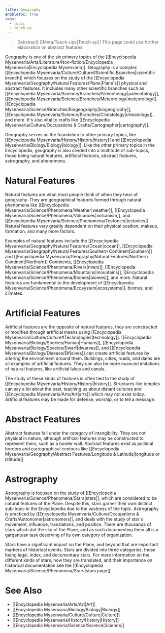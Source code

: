 ```yaml
---
title: Geography
enableToc: true
tags:
  - topic
  - touch-up
---
```


>[!abstract] [[Meta/Touch-ups|Touch-up]]
>This page could use further elaboration on abstract features.

Geography is one of the six primary topics of the [[Encyclopedia Mysenvaria/Arts/Literature/Non-fiction/Encyclopedia Mysenvaria|Encyclopedia Mysenvaria]]. Geography is a complex [[Encyclopedia Mysenvaria/Culture/Culture#Scientific Branches|scientific branch]] which focuses on the study of the [[Encyclopedia Mysenvaria/Geography/Natural Features/Plane|Plane's]] physical and abstract features. It includes many other scientific branches such as [[Encyclopedia Mysenvaria/Science/Branches/Paleontology|paleontology]], [[Encyclopedia Mysenvaria/Science/Branches/Meteorology|meteorology]], [[Encyclopedia Mysenvaria/Science/Branches/Biogeography|biogeography]], [[Encyclopedia Mysenvaria/Science/Branches/Climatology|climatology]], and more. It's also vital to crafts like [[Encyclopedia Mysenvaria/Culture/Occupations & Crafts/Cartographer|cartography]].

Geography serves as the foundation to other primary topics, like [[Encyclopedia Mysenvaria/History/History|history]] and [[Encyclopedia Mysenvaria/Biology/Biology|biology]]. Like the other primary topics in the Encyclopedia, geography is also divided into a multitude of sub-topics, those being natural features, artificial features, abstract features, astrography, and phenomena.
# Natural Features
Natural features are what most people think of when they hear of geography. They are geographical features formed through natural phenomena like [[Encyclopedia Mysenvaria/Science/Phenomena/Weather|weather]], [[Encyclopedia Mysenvaria/Science/Phenomena/Volcanoes|volcanism]], and [[Encyclopedia Mysenvaria/Science/Phenomena/Tectonics|tectonics]]. Natural features vary greatly dependent on their physical position, makeup, formation, and many more factors.

Examples of natural features include the [[Encyclopedia Mysenvaria/Geography/Natural Features/Ocean|ocean]], [[Encyclopedia Mysenvaria/Geography/Natural Features/Southern Continent|Southern]] and [[Encyclopedia Mysenvaria/Geography/Natural Features/Northern Continent|Northern]] Continents, [[Encyclopedia Mysenvaria/Science/Phenomena/Rivers|rivers]], [[Encyclopedia Mysenvaria/Science/Phenomena/Mountains|mountains]], [[Encyclopedia Mysenvaria/Science/Phenomena/Biomes|biomes]], and more. Natural features are fundamental to the development of [[Encyclopedia Mysenvaria/Science/Phenomena/Ecosystem|ecosystems]], biomes, and climates. 
# Artificial Features
Artificial features are the opposite of natural features, they are constructed or modified through artificial means using [[Encyclopedia Mysenvaria/Culture/Culture#Technologies|technology]]. [[Encyclopedia Mysenvaria/Biology/Species/Human|Humans]], [[Encyclopedia Mysenvaria/Biology/Species/Dwarf|dwarves]], and [[Encyclopedia Mysenvaria/Biology/Disease/Elf|elves]] can create artificial features by altering the environment around them. Buildings, cities, roads, and dams are all examples of artificial features. They can also be more nuanced imitations of natural features, like artificial lakes and canals.

The study of these kinds of features is often tied to the study of [[Encyclopedia Mysenvaria/History/History|history]]. Structures like temples can say a lot about the past, teaching us about distant cultures and [[Encyclopedia Mysenvaria/Arts/Art|arts]] which may not exist today. Artificial features may be made for defense, worship, or to tell a message.
# Abstract Features
Abstract features fall under the category of intangibility. They are not physical in nature, although artificial features may be constructed to represent them, such as a border wall. Abstract features exist as political borders and cartographical contours like [[Encyclopedia Mysenvaria/Geography/Abstract Features/Longitude & Latitude|longitude or latitude]].
# Astrography
Astrography is focused on the study of [[Encyclopedia Mysenvaria/Science/Phenomena/Stars|stars]], which are considered to be natural features of the Plane. Despite this, stars garner their own distinct sub-topic in the Encyclopedia due to the vastness of the topic. Astrography is practiced by [[Encyclopedia Mysenvaria/Culture/Occupations & Crafts/Astronomer|astronomers]], and deals with the study of star's movement, influence, translations, and position. There are thousands of stars which dot the sky of the Plane, and as such documenting them all is a gargantuan task deserving of its own category of organization.

Stars have a significant impact on the Plane, and beyond that are important markers of historical events. Stars are divided into three categories, those being legal, index, and documentary stars. For more information on the different kinds of stars, how they are translated, and their importance on historical documentation see the [[Encyclopedia Mysenvaria/Science/Phenomena/Stars|stars page]].
# See Also
- [[Encyclopedia Mysenvaria/Arts/Art|Art]]
- [[Encyclopedia Mysenvaria/Biology/Biology|Biology]]
- [[Encyclopedia Mysenvaria/Culture/Culture|Culture]]
- [[Encyclopedia Mysenvaria/History/History|History]]
- [[Encyclopedia Mysenvaria/Science/Science|Science]]